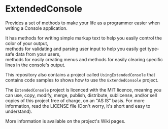 # ExtendedConsole
Provides a set of methods to make your life as a programmer easier when writing a Console application.

It has methods for writing simple markup text to help you easily control the color of your output,  
methods for validating and parsing user input to help you easily get type-safe data from your users,  
methods for easily creating menus and methods for easily clearing specific lines in the console's output.

This repository also contains a project called `UsingExtendedConsole` that contains code samples to shows how to use the `ExtendedConsole` project.

The `ExtendedConsole` project is licenced with the MIT licence, meaning you can use, copy, modify, merge, publish, distribute, sublicense, and/or sell
copies of this project free of charge, on an "AS IS" basis. For more information, read the LICENSE file (Don't worry, it's short and easy to understand). 

More information is available on the project's Wiki pages.
